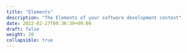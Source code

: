 ```yaml
---
title: "Elements"
description: "The Elements of your software development context"
date: 2022-02-27T00:36:39+09:00
draft: false
weight: 20
collapsible: true
---
```

